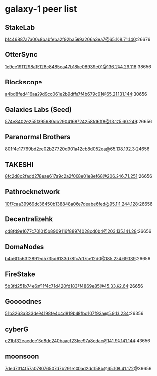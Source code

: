 # galaxy-1 peer list


## StakeLab

bf446887a7a00c8babfeba2f92ba569a206a3ea7@65.108.71.140:26676

## OtterSync

1e9ee1911298a15128c8485ea47b18be08939e01@136.244.29.116:38656

## Blockscope

a4bd8fed416aa29d9cc061e2b9dffa7f4b679c91@65.21.131.144:30656

## Galaxies Labs (Seed)

574e8402e255f895680db2904168724258fd6ff8@13.125.60.249:26656

## Paranormal Brothers

801f4e17769bd2ee02b27720d901a42cb8d052ea@65.108.192.3:24656

## TAKESHI

8fc2d8c2fadd278eae617a9c2a2f008e01e8ef68@206.246.71.251:26656

## Pathrocknetwork

10f7caa39969dc36450b138848a06e7deabe6fed@95.111.244.128:26656

## Decentralizehk

cd8fd9e1677c701015b8909116f88974028cd0b4@203.135.141.28:26656

## DomaNodes

b4b6f1563f2891ed5735d6133d78fc7c17ce12d0@185.234.69.139:26656

## FireStake

5b3fd251b74e6af11f4c71d420fd1837f4869e85@45.33.62.64:26656

## Goooodnes

51b3263a333de94198fe4c4d819b48fbd107f93a@5.9.13.234:26356
## cyberG

e21bf32eaedee13d8dc240baacf23fee97a8edac@141.94.141.144:43656

## moonsoon

7ded7314f57a078076507d7b291e100ad2dc158b@65.108.41.172@36656
